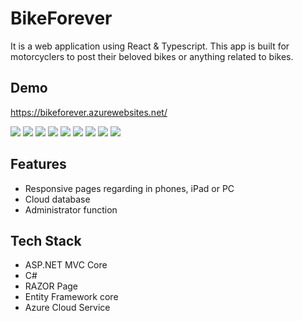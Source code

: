 # BikeForever
It is a web application using React & Typescript. This app is built for motorcyclers to post their beloved bikes or anything related to bikes.

## Demo

https://bikeforever.azurewebsites.net/

<img src="images/image1.PNG" >
<img src="images/image2.PNG" >
<img src="images/image3.PNG" >
<img src="images/image4.PNG" >
<img src="images/image5.PNG" >
<img src="images/image6.PNG" >
<img src="images/image7.PNG" >
<img src="images/image8.PNG" >
<img src="images/image9.PNG" >

## Features

- Responsive pages regarding in phones, iPad or PC
- Cloud database
- Administrator function

## Tech Stack

- ASP.NET MVC Core
- C#
- RAZOR Page
- Entity Framework core 
- Azure Cloud Service
